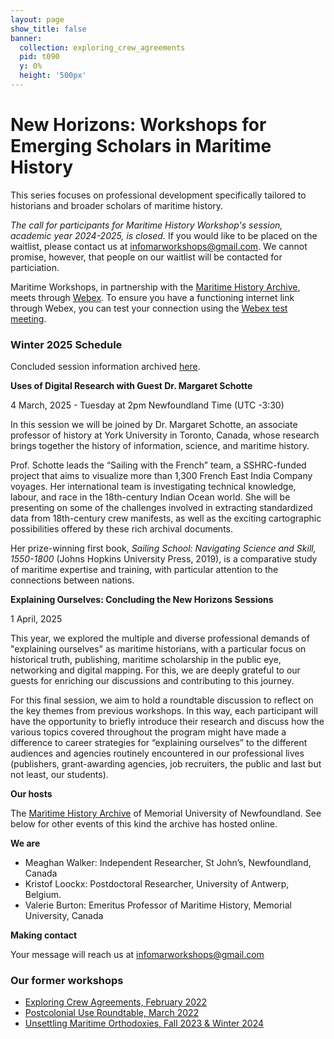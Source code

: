 ```yaml
---
layout: page
show_title: false
banner:
  collection: exploring_crew_agreements
  pid: t090
  y: 0%
  height: '500px'
---
```


# New Horizons: Workshops for Emerging Scholars in Maritime History

This series focuses on professional development specifically tailored to historians and broader scholars of maritime history.

_The call for participants for Maritime History Workshop's session, academic year 2024-2025, is closed._ If you would like to be placed on the waitlist, please contact us at [infomarworkshops@gmail.com](mailto:infomarworkshops@gmail.com). We cannot promise, however, that people on our waitlist will be contacted for particiation.

Maritime Workshops, in partnership with the [Maritime History Archive](https://mha.mun.ca/), meets through [Webex](https://www.webex.com/downloads.html). To ensure you have a functioning internet link through Webex, you can test your connection using the [Webex test meeting](https://www.webex.com/test-meeting.html).

### Winter 2025 Schedule

Concluded session information archived [here](https://maritimeworkshops.com/newhorizons/).

**Uses of Digital Research with Guest Dr. Margaret Schotte**

4 March, 2025 - Tuesday at 2pm Newfoundland Time (UTC -3:30)

In this session we will be joined by Dr. Margaret Schotte, an associate professor of history at York University in Toronto, Canada, whose research brings together the history of information, science, and maritime history.

Prof. Schotte leads the “Sailing with the French” team, a SSHRC-funded project that aims to visualize more than 1,300 French East India Company voyages. Her international team is investigating technical knowledge, labour, and race in the 18th-century Indian Ocean world. She will be presenting on some of the challenges involved in extracting standardized data from 18th-century crew manifests, as well as the exciting cartographic possibilities offered by these rich archival documents.

 Her prize-winning first book, _Sailing School: Navigating Science and Skill, 1550-1800_ (Johns Hopkins University Press, 2019), is a comparative study of maritime expertise and training, with particular attention to the connections between nations.

**Explaining Ourselves: Concluding the New Horizons Sessions**

1 April, 2025

This year, we explored the multiple and diverse professional demands of "explaining ourselves" as maritime historians, with a particular focus on historical truth, publishing, maritime scholarship in the public eye, networking and digital mapping. For this, we are deeply grateful to our guests for enriching our discussions and contributing to this journey.

For this final session, we aim to hold a roundtable discussion to reflect on the key themes from previous workshops. In this way, each participant will have the opportunity to briefly introduce their research and discuss how the various topics covered throughout the program might have made a difference to career strategies for “explaining ourselves” to the different audiences and agencies routinely encountered in our professional lives (publishers, grant-awarding agencies, job recruiters, the public and last but not least, our students).

**Our hosts**

The [Maritime History Archive](https://mha.mun.ca/) of Memorial University of Newfoundland. See below for other events of this kind the archive has hosted online.

**We are**

- Meaghan Walker: Independent Researcher, St John’s, Newfoundland, Canada
- Kristof Loockx: Postdoctoral Researcher, University of Antwerp, Belgium.
- Valerie Burton: Emeritus Professor of Maritime History, Memorial University, Canada

**Making contact**

Your message will reach us at [infomarworkshops@gmail.com](mailto:infomarworkshops@gmail.com)

### Our former workshops

- [Exploring Crew Agreements, February 2022](https://crewagreementworkshop.github.io/exploring_crew_agreements/expcrewagreements)
- [Postcolonial Use Roundtable, March 2022](https://crewagreementworkshop.github.io/exploring_crew_agreements/postcolonial)
- [Unsettling Maritime Orthodoxies, Fall 2023 & Winter 2024](https://maritimeworkshops.com/orthodoxies/)
